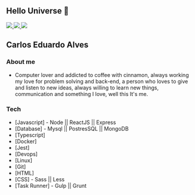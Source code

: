 ## Hello Universe :milky_way:

<div>
  <a href="mailto:caaduh4@gmail.com">
  <img src="https://camo.githubusercontent.com/23e81dd21a2b0ce888a5e4f42d36e62fe167171a/68747470733a2f2f696d672e736869656c64732e696f2f62616467652f2d476d61696c2d6331343433383f7374796c653d666c61742d737175617265266c6f676f3d476d61696c266c6f676f436f6c6f723d7768697465266c696e6b3d6d61696c746f3a6d61696b6f6e62646f6d696e6775657340676d61696c2e636f6d" />
</a>
  <a href="https://github.com/codespoa">
  <img src="https://camo.githubusercontent.com/37664400c7c5f67f6e75ff1d4ca3f83aa51eecb6/68747470733a2f2f696d672e736869656c64732e696f2f62616467652f2d4769746875622d3030303f7374796c653d666c61742d737175617265266c6f676f3d476974687562266c6f676f436f6c6f723d7768697465266c696e6b3d68747470733a2f2f6769746875622e636f6d2f6d6169636f6e67756e6e6572" />
</a>
  <a href="https://www.linkedin.com/in/eduardo-alves-157576189/" target="_blank">
  <img src="https://camo.githubusercontent.com/249a9b5495929553bbeeff01686a9c6b0585a922/68747470733a2f2f696d672e736869656c64732e696f2f62616467652f2d4c696e6b6564496e2d626c75653f7374796c653d666c61742d737175617265266c6f676f3d4c696e6b6564696e266c6f676f436f6c6f723d7768697465266c696e6b3d68747470733a2f2f7777772e6c696e6b6564696e2e636f6d2f696e2f6d6169636f6e2d646f6d696e677565732f" />
</a>
</div>

## Carlos Eduardo Alves

### About me
- Computer lover and addicted to coffee with cinnamon, always working my love for problem solving and back-end, a person who loves to give and listen to new ideas, always willing to learn new things, communication and something I love, well this It's me.

### Tech

* [Javascript] - Node || ReactJS || Express
* [Database] - Mysql || PostresSQL || MongoDB
* [Typescript]
* [Docker]
* [Jest]
* [Devops]
* [Linux]
* [Git]
* [HTML]
* [CSS] - Sass || Less
* [Task Runner] - Gulp || Grunt
